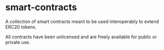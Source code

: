 # smart-contracts

A collection of smart contracts meant to be used interoperably to extend ERC20 tokens.

All contracts have been unlicensed and are freely available for public or private use.